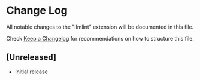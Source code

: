 # Change Log

All notable changes to the "llmlint" extension will be documented in this file.

Check [Keep a Changelog](http://keepachangelog.com/) for recommendations on how to structure this file.

## [Unreleased]

- Initial release